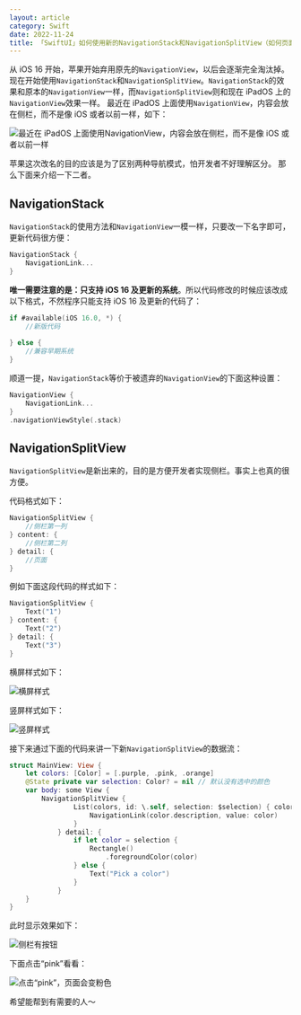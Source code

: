 ```yaml
---
layout: article
category: Swift
date: 2022-11-24
title: 「SwiftUI」如何使用新的NavigationStack和NavigationSplitView（如何页面跳转2.0以及如何制作侧栏）
---
```

<!-- excerpt-start -->
从 iOS 16 开始，苹果开始弃用原先的`NavigationView`，以后会逐渐完全淘汰掉。现在开始使用`NavigationStack`和`NavigationSplitView`。`NavigationStack`的效果和原本的`NavigationView`一样，而`NavigationSplitView`则和现在 iPadOS 上的`NavigationView`效果一样。
最近在 iPadOS 上面使用`NavigationView`，内容会放在侧栏，而不是像 iOS 或者以前一样，如下：

![最近在 iPadOS 上面使用`NavigationView`，内容会放在侧栏，而不是像 iOS 或者以前一样](/assets/images/51fe87bf9e0e4fee8de78e86c760855d.png)

苹果这次改名的目的应该是为了区别两种导航模式，怕开发者不好理解区分。
那么下面来介绍一下二者。

## NavigationStack
`NavigationStack`的使用方法和`NavigationView`一模一样，只要改一下名字即可，更新代码很方便：

```swift
NavigationStack {
	NavigationLink...
}
```

**唯一需要注意的是：只支持 iOS 16 及更新的系统**。所以代码修改的时候应该改成以下格式，不然程序只能支持 iOS 16 及更新的代码了：

```swift
if #available(iOS 16.0, *) {
	//新版代码
	
} else {
	//兼容早期系统
}
```

顺道一提，`NavigationStack`等价于被遗弃的`NavigationView`的下面这种设置：

```swift
NavigationView {
    NavigationLink...
}
.navigationViewStyle(.stack)
```

## NavigationSplitView
`NavigationSplitView`是新出来的，目的是方便开发者实现侧栏。事实上也真的很方便。

代码格式如下：

```swift
NavigationSplitView {
    //侧栏第一列
} content: {
    //侧栏第二列
} detail: {
    //页面
}
```

例如下面这段代码的样式如下：

```swift
NavigationSplitView {
	Text("1")
} content: {
	Text("2")
} detail: {
	Text("3")
}
```

横屏样式如下：

![横屏样式](/assets/images/c232351fce7c4d21b9c07962e90745e1.gif)

竖屏样式如下：

![竖屏样式](/assets/images/d15f58113e5d48b6875b6d8d7917daab.gif)

接下来通过下面的代码来讲一下新`NavigationSplitView`的数据流：

```swift
struct MainView: View {
    let colors: [Color] = [.purple, .pink, .orange]
    @State private var selection: Color? = nil // 默认没有选中的颜色
    var body: some View {
        NavigationSplitView {
                List(colors, id: \.self, selection: $selection) { color in
                    NavigationLink(color.description, value: color)
                }
            } detail: {
                if let color = selection {
                    Rectangle()
                        .foregroundColor(color)
                } else {
                    Text("Pick a color")
                }
            }
    }
}
```
此时显示效果如下：

![侧栏有按钮](/assets/images/4fd62f5d747a4b4e8cd0c5eae9eebfc5.png)

下面点击“pink”看看：

![点击“pink”，页面会变粉色](/assets/images/0829be5f676f49b5bc8b41ca52bac223.png)


希望能帮到有需要的人～